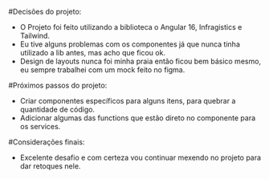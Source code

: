 #Decisões do projeto: 
 - O Projeto foi feito utilizando a biblioteca o Angular 16, Infragistics e Tailwind.
 - Eu tive alguns problemas com os componentes já que nunca tinha utilizado a lib antes, mas acho que ficou ok.
 - Design de layouts nunca foi minha praia então ficou bem básico mesmo, eu sempre trabalhei com um mock feito no figma.

#Próximos passos do projeto:
 - Criar componentes específicos para alguns itens, para quebrar a quantidade de código.
 - Adicionar algumas das functions que estão direto no componente para os services.

 #Considerações finais:
 - Excelente desafio e com certeza vou continuar mexendo no projeto para dar retoques nele.    
